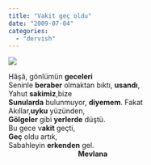 ```yaml
---
title: "Vakit geç oldu"
date: "2009-07-04"
categories: 
  - "dervish"
---
```


![](/uploads/image/gece.jpg)

Hâşâ, gönlümün **geceleri**  
Seninle **beraber** olmaktan bıktı, **usandı**,  
Yahut **sakimiz**,bize  
**Sunularda** bulunmuyor, **diyemem**. Fakat  
Akıllar,**uyku** yüzünden,  
**Gölgeler** gibi **yerlerde** düştü.  
Bu gece v**akit** geçti,  
**Geç** oldu artık,  
Sabahleyin **erkenden** gel.  
                                   **Mevlana**
